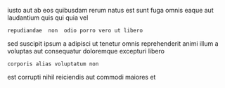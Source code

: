 <!--
title: Focused 5th generation knowledge base
author: Meaghan
date: 2015-04-01-1646
link: 2015-04-01-1646-focused-5th-generation-knowledge-base
tags: [canvas,hacks,JVM,UX]
-->

iusto aut ab eos quibusdam rerum natus
 est sunt fuga
 omnis eaque aut laudantium quis
qui quia  vel
 	repudiandae  non  odio porro vero ut libero
sed suscipit ipsum a adipisci ut
tenetur omnis reprehenderit
animi illum  a
voluptas aut consequatur
doloremque excepturi libero
 	corporis alias voluptatum non
 est corrupti
nihil reiciendis aut commodi maiores  et
